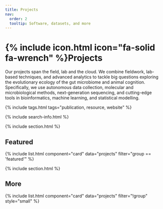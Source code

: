 ```yaml
---
title: Projects
nav:
  order: 2
  tooltip: Software, datasets, and more
---
```


# {% include icon.html icon="fa-solid fa-wrench" %}Projects

 Our projects span the field, lab and the cloud. We combine fieldwork, lab-based techniques, and advanced analytics to tackle big questions exploring the evolutionary ecology of the gut microbiome and animal cognition. Specifically, we use autonomous data collection, molecular and microbiological methods, next-generation sequencing, and cutting-edge tools in bioinformatics, machine learning, and statistical modelling. 

{% include tags.html tags="publication, resource, website" %}

{% include search-info.html %}

{% include section.html %}

## Featured

{% include list.html component="card" data="projects" filter="group == 'featured'" %}

{% include section.html %}

## More

{% include list.html component="card" data="projects" filter="!group" style="small" %}
